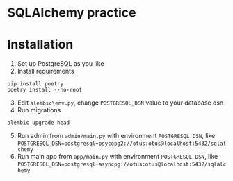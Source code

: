 # SQLAlchemy practice

# Installation
1. Set up PostgreSQL as you like
2. Install requirements
```shell
pip install poetry
poetry install --no-root
```

3. Edit ```alembic\env.py```, change ```POSTGRESQL_DSN``` value to your database dsn
4. Run migrations
```shell
alembic upgrade head
```

5. Run admin from ```admin/main.py``` with environment ```POSTGRESQL_DSN```, like ```POSTGRESQL_DSN=postgresql+psycopg2://otus:otus@localhost:5432/sqlalchemy```
6. Run main app from ```app/main.py``` with environment ```POSTGRESQL_DSN```, like ```POSTGRESQL_DSN=postgresql+asyncpg://otus:otus@localhost:5432/sqlalchemy```
